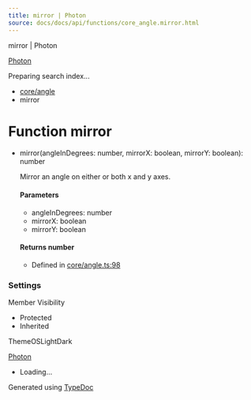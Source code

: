 ```yaml
---
title: mirror | Photon
source: docs/docs/api/functions/core_angle.mirror.html
---
```


mirror | Photon

[Photon](../index.html)




Preparing search index...

* [core/angle](../modules/core_angle.html)
* mirror

# Function mirror

* mirror(angleInDegrees: number, mirrorX: boolean, mirrorY: boolean): number

  Mirror an angle on either or both x and y axes.

  #### Parameters

  + angleInDegrees: number
  + mirrorX: boolean
  + mirrorY: boolean

  #### Returns number

  + Defined in [core/angle.ts:98](https://github.com/mwhite454/photon/blob/main/packages/photon/src/core/angle.ts#L98)

### Settings

Member Visibility

* Protected
* Inherited

ThemeOSLightDark

[Photon](../index.html)

* Loading...

Generated using [TypeDoc](https://typedoc.org/)
